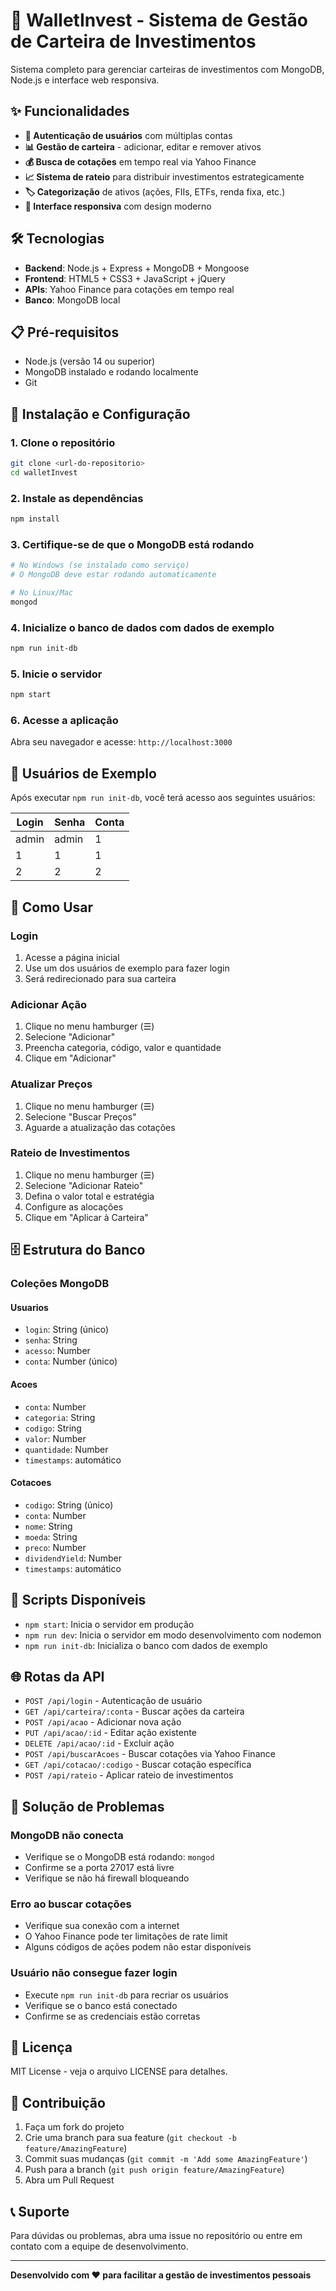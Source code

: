 # 🚀 WalletInvest - Sistema de Gestão de Carteira de Investimentos

Sistema completo para gerenciar carteiras de investimentos com MongoDB, Node.js e interface web responsiva.

## ✨ Funcionalidades

- **🔐 Autenticação de usuários** com múltiplas contas
- **📊 Gestão de carteira** - adicionar, editar e remover ativos
- **💰 Busca de cotações** em tempo real via Yahoo Finance
- **📈 Sistema de rateio** para distribuir investimentos estrategicamente
- **🏷️ Categorização** de ativos (ações, FIIs, ETFs, renda fixa, etc.)
- **📱 Interface responsiva** com design moderno

## 🛠️ Tecnologias

- **Backend**: Node.js + Express + MongoDB + Mongoose
- **Frontend**: HTML5 + CSS3 + JavaScript + jQuery
- **APIs**: Yahoo Finance para cotações em tempo real
- **Banco**: MongoDB local

## 📋 Pré-requisitos

- Node.js (versão 14 ou superior)
- MongoDB instalado e rodando localmente
- Git

## 🚀 Instalação e Configuração

### 1. Clone o repositório
```bash
git clone <url-do-repositorio>
cd walletInvest
```

### 2. Instale as dependências
```bash
npm install
```

### 3. Certifique-se de que o MongoDB está rodando
```bash
# No Windows (se instalado como serviço)
# O MongoDB deve estar rodando automaticamente

# No Linux/Mac
mongod
```

### 4. Inicialize o banco de dados com dados de exemplo
```bash
npm run init-db
```

### 5. Inicie o servidor
```bash
npm start
```

### 6. Acesse a aplicação
Abra seu navegador e acesse: `http://localhost:3000`

## 👥 Usuários de Exemplo

Após executar `npm run init-db`, você terá acesso aos seguintes usuários:

| Login | Senha | Conta |
|-------|-------|-------|
| admin | admin | 1 |
| 1 | 1 | 1 |
| 2 | 2 | 2 |

## 📱 Como Usar

### Login
1. Acesse a página inicial
2. Use um dos usuários de exemplo para fazer login
3. Será redirecionado para sua carteira

### Adicionar Ação
1. Clique no menu hamburger (☰)
2. Selecione "Adicionar"
3. Preencha categoria, código, valor e quantidade
4. Clique em "Adicionar"

### Atualizar Preços
1. Clique no menu hamburger (☰)
2. Selecione "Buscar Preços"
3. Aguarde a atualização das cotações

### Rateio de Investimentos
1. Clique no menu hamburger (☰)
2. Selecione "Adicionar Rateio"
3. Defina o valor total e estratégia
4. Configure as alocações
5. Clique em "Aplicar à Carteira"

## 🗄️ Estrutura do Banco

### Coleções MongoDB

#### Usuarios
- `login`: String (único)
- `senha`: String
- `acesso`: Number
- `conta`: Number (único)

#### Acoes
- `conta`: Number
- `categoria`: String
- `codigo`: String
- `valor`: Number
- `quantidade`: Number
- `timestamps`: automático

#### Cotacoes
- `codigo`: String (único)
- `conta`: Number
- `nome`: String
- `moeda`: String
- `preco`: Number
- `dividendYield`: Number
- `timestamps`: automático

## 🔧 Scripts Disponíveis

- `npm start`: Inicia o servidor em produção
- `npm run dev`: Inicia o servidor em modo desenvolvimento com nodemon
- `npm run init-db`: Inicializa o banco com dados de exemplo

## 🌐 Rotas da API

- `POST /api/login` - Autenticação de usuário
- `GET /api/carteira/:conta` - Buscar ações da carteira
- `POST /api/acao` - Adicionar nova ação
- `PUT /api/acao/:id` - Editar ação existente
- `DELETE /api/acao/:id` - Excluir ação
- `POST /api/buscarAcoes` - Buscar cotações via Yahoo Finance
- `GET /api/cotacao/:codigo` - Buscar cotação específica
- `POST /api/rateio` - Aplicar rateio de investimentos

## 🐛 Solução de Problemas

### MongoDB não conecta
- Verifique se o MongoDB está rodando: `mongod`
- Confirme se a porta 27017 está livre
- Verifique se não há firewall bloqueando

### Erro ao buscar cotações
- Verifique sua conexão com a internet
- O Yahoo Finance pode ter limitações de rate limit
- Alguns códigos de ações podem não estar disponíveis

### Usuário não consegue fazer login
- Execute `npm run init-db` para recriar os usuários
- Verifique se o banco está conectado
- Confirme se as credenciais estão corretas

## 📝 Licença

MIT License - veja o arquivo LICENSE para detalhes.

## 🤝 Contribuição

1. Faça um fork do projeto
2. Crie uma branch para sua feature (`git checkout -b feature/AmazingFeature`)
3. Commit suas mudanças (`git commit -m 'Add some AmazingFeature'`)
4. Push para a branch (`git push origin feature/AmazingFeature`)
5. Abra um Pull Request

## 📞 Suporte

Para dúvidas ou problemas, abra uma issue no repositório ou entre em contato com a equipe de desenvolvimento.

---

**Desenvolvido com ❤️ para facilitar a gestão de investimentos pessoais**
